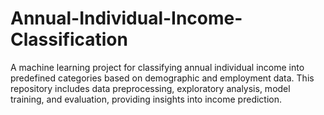 # Annual-Individual-Income-Classification
A machine learning project for classifying annual individual income into predefined categories based on demographic and employment data. This repository includes data preprocessing, exploratory analysis, model training, and evaluation, providing insights into income prediction.
